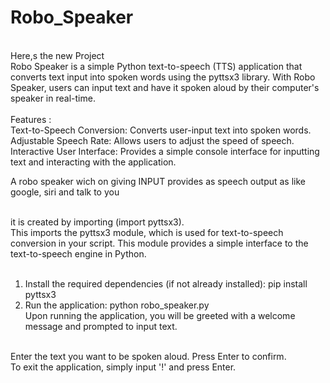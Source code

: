 # Robo_Speaker
<br>
Here,s the new Project 
<br>
Robo Speaker is a simple Python text-to-speech (TTS) application that converts text input into spoken words using the pyttsx3 library. With Robo Speaker, users can input text and have it spoken aloud by their computer's speaker in real-time.<br>
<br>
Features :<br>
Text-to-Speech Conversion: Converts user-input text into spoken words.<br>
Adjustable Speech Rate: Allows users to adjust the speed of speech.<br>
Interactive User Interface: Provides a simple console interface for inputting text and interacting with the application.<br>

A robo speaker wich on giving INPUT provides as speech output as like google, siri and talk to you<br>
<br>

it is created by importing (import pyttsx3).
<br>
This imports the pyttsx3 module, which is used for text-to-speech conversion in your script. This module provides a simple interface to the text-to-speech engine in Python.<br>
<br>
1. Install the required dependencies (if not already installed): pip install pyttsx3 <br>
2. Run the application: python robo_speaker.py <br>
Upon running the application, you will be greeted with a welcome message and prompted to input text.
<br>
Enter the text you want to be spoken aloud. Press Enter to confirm.
<br>
To exit the application, simply input '!' and press Enter.


